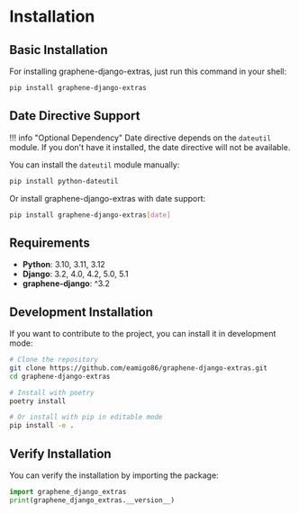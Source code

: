 # Installation

## Basic Installation

For installing graphene-django-extras, just run this command in your shell:

```bash
pip install graphene-django-extras
```

## Date Directive Support

!!! info "Optional Dependency"
    Date directive depends on the `dateutil` module. If you don't have it installed, the date directive will not be available.

You can install the `dateutil` module manually:

```bash
pip install python-dateutil
```

Or install graphene-django-extras with date support:

```bash
pip install graphene-django-extras[date]
```

## Requirements

- **Python**: 3.10, 3.11, 3.12
- **Django**: 3.2, 4.0, 4.2, 5.0, 5.1
- **graphene-django**: ^3.2

## Development Installation

If you want to contribute to the project, you can install it in development mode:

```bash
# Clone the repository
git clone https://github.com/eamigo86/graphene-django-extras.git
cd graphene-django-extras

# Install with poetry
poetry install

# Or install with pip in editable mode
pip install -e .
```

## Verify Installation

You can verify the installation by importing the package:

```python
import graphene_django_extras
print(graphene_django_extras.__version__)
```